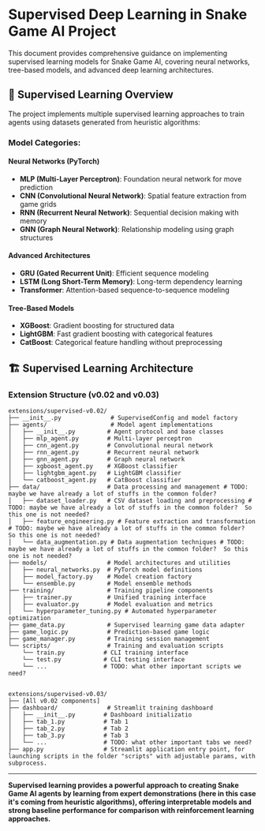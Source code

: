 # Supervised Deep Learning in Snake Game AI Project

This document provides comprehensive guidance on implementing supervised learning models for Snake Game AI, covering neural networks, tree-based models, and advanced deep learning architectures.

## 🎯 **Supervised Learning Overview**

The project implements multiple supervised learning approaches to train agents using datasets generated from heuristic algorithms:

### **Model Categories:**

#### **Neural Networks (PyTorch)**
- **MLP (Multi-Layer Perceptron)**: Foundation neural network for move prediction
- **CNN (Convolutional Neural Network)**: Spatial feature extraction from game grids
- **RNN (Recurrent Neural Network)**: Sequential decision making with memory
- **GNN (Graph Neural Network)**: Relationship modeling using graph structures

#### **Advanced Architectures**
- **GRU (Gated Recurrent Unit)**: Efficient sequence modeling
- **LSTM (Long Short-Term Memory)**: Long-term dependency learning
- **Transformer**: Attention-based sequence-to-sequence modeling

#### **Tree-Based Models**
- **XGBoost**: Gradient boosting for structured data
- **LightGBM**: Fast gradient boosting with categorical features
- **CatBoost**: Categorical feature handling without preprocessing


## 🏗️ **Supervised Learning Architecture**

### **Extension Structure (v0.02 and v0.03)**
```
extensions/supervised-v0.02/
├── __init__.py              # SupervisedConfig and model factory
├── agents/                  # Model agent implementations
│   ├── __init__.py         # Agent protocol and base classes
│   ├── mlp_agent.py        # Multi-layer perceptron
│   ├── cnn_agent.py        # Convolutional neural network
│   ├── rnn_agent.py        # Recurrent neural network
│   ├── gnn_agent.py        # Graph neural network
│   ├── xgboost_agent.py    # XGBoost classifier
│   ├── lightgbm_agent.py   # LightGBM classifier
│   └── catboost_agent.py   # CatBoost classifier
├── data/                   # Data processing and management # TODO: maybe we have already a lot of stuffs in the common folder? 
│   ├── dataset_loader.py   # CSV dataset loading and preprocessing # TODO: maybe we have already a lot of stuffs in the common folder?  So this one is not needed?
│   ├── feature_engineering.py # Feature extraction and transformation # TODO: maybe we have already a lot of stuffs in the common folder?  So this one is not needed?
│   └── data_augmentation.py # Data augmentation techniques # TODO: maybe we have already a lot of stuffs in the common folder?  So this one is not needed?
├── models/                 # Model architectures and utilities
│   ├── neural_networks.py  # PyTorch model definitions
│   ├── model_factory.py    # Model creation factory
│   └── ensemble.py         # Model ensemble methods
├── training/               # Training pipeline components
│   ├── trainer.py          # Unified training interface
│   ├── evaluator.py        # Model evaluation and metrics
│   └── hyperparameter_tuning.py # Automated hyperparameter optimization
├── game_data.py            # Supervised learning game data adapter
├── game_logic.py           # Prediction-based game logic
├── game_manager.py         # Training session management
└── scripts/                # Training and evaluation scripts
    └── train.py           # CLI training interface
    └── test.py            # CLI testing interface
    └── ...                # TODO: what other important scripts we need?
    

extensions/supervised-v0.03/
├── [All v0.02 components]
├── dashboard/              # Streamlit training dashboard
│   ├── __init__.py        # Dashboard initializatio
│   ├── tab_1.py           # Tab 1
│   ├── tab_2.py           # Tab 2
│   ├── tab_3.py           # Tab 3
│   └── ...                # TODO: what other important tabs we need?
├── app.py                 # Streamlit application entry point, for launching scripts in the folder "scripts" with adjustable params, with subprocess.
```

---

**Supervised learning provides a powerful approach to creating Snake Game AI agents by learning from expert demonstrations (here in this case it's coming from heuristic algorithms), offering interpretable models and strong baseline performance for comparison with reinforcement learning approaches.**